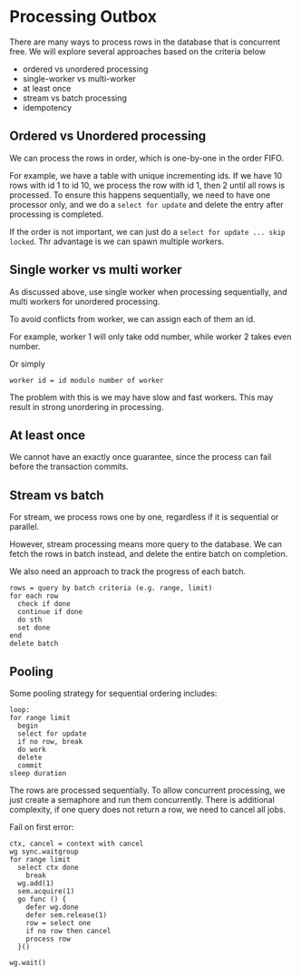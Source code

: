 # Processing Outbox


There are many ways to process rows in the database that is concurrent free. We will explore several approaches based on the criteria below


- ordered vs unordered processing
- single-worker vs multi-worker
- at least once
- stream vs batch processing
- idempotency

## Ordered vs Unordered processing

We can process the rows in order, which is one-by-one in the order FIFO.

For example, we have a table with unique incrementing ids. If we have 10 rows with id 1 to id 10, we process the row with id 1, then 2 until all rows is processed.
To ensure this happens sequentially, we need to have one processor only, and we do a `select for update` and delete the entry after processing is completed.

If the order is not important, we can just do a `select for update ... skip locked`. Thr advantage is we can spawn multiple workers.

## Single worker vs multi worker

As discussed above, use single worker when processing sequentially, and multi workers for unordered processing.

To avoid conflicts from worker, we can assign each of them an id.

For example, worker 1 will only take odd number, while worker 2 takes even number.

Or simply
```
worker id = id modulo number of worker
```

The problem with this is we may have slow and fast workers. This may result in strong unordering in processing.


## At least once

We cannot have an exactly once guarantee, since the process can fail before the transaction commits.


## Stream vs batch 

For stream, we process rows one by one, regardless if it is sequential or parallel.

However, stream processing means more query to the database.
We can fetch the rows in batch instead, and delete the entire batch on completion.

We also need an approach to track the progress of each batch.


```
rows = query by batch criteria (e.g. range, limit)
for each row
  check if done
  continue if done
  do sth
  set done
end
delete batch
```

## Pooling 

Some pooling strategy for sequential ordering includes:


```
loop:
for range limit
  begin
  select for update
  if no row, break
  do work
  delete
  commit
sleep duration
```

The rows are processed sequentially. To allow concurrent processing, we just create a semaphore and run them concurrently. There is additional complexity, if one query does not return a row, we need to cancel all jobs.

Fail on first error:

```
ctx, cancel = context with cancel
wg sync.waitgroup
for range limit
  select ctx done
    break
  wg.add(1)
  sem.acquire(1)
  go func () {
    defer wg.done
    defer sem.release(1)
    row = select one
    if no row then cancel
    process row
  }()

wg.wait()
```


